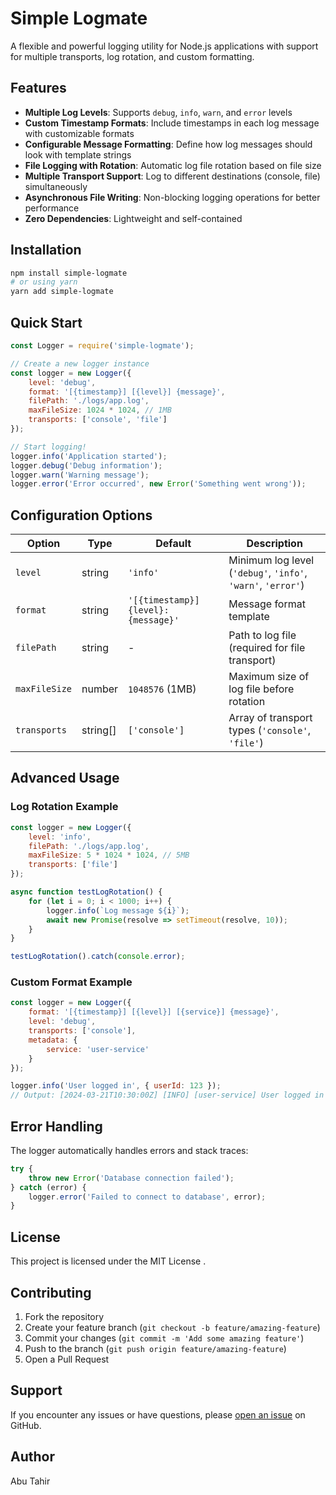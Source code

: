 # Simple Logmate 

A flexible and powerful logging utility for Node.js applications with support for multiple transports, log rotation, and custom formatting.

## Features

- **Multiple Log Levels**: Supports `debug`, `info`, `warn`, and `error` levels
- **Custom Timestamp Formats**: Include timestamps in each log message with customizable formats
- **Configurable Message Formatting**: Define how log messages should look with template strings
- **File Logging with Rotation**: Automatic log file rotation based on file size
- **Multiple Transport Support**: Log to different destinations (console, file) simultaneously
- **Asynchronous File Writing**: Non-blocking logging operations for better performance
- **Zero Dependencies**: Lightweight and self-contained

## Installation
```bash
npm install simple-logmate
# or using yarn
yarn add simple-logmate
```

## Quick Start

```javascript
const Logger = require('simple-logmate');

// Create a new logger instance
const logger = new Logger({
    level: 'debug',
    format: '[{timestamp}] [{level}] {message}',
    filePath: './logs/app.log',
    maxFileSize: 1024 * 1024, // 1MB
    transports: ['console', 'file']
});

// Start logging!
logger.info('Application started');
logger.debug('Debug information');
logger.warn('Warning message');
logger.error('Error occurred', new Error('Something went wrong'));
```

## Configuration Options

| Option | Type | Default | Description |
|--------|------|---------|-------------|
| `level` | string | `'info'` | Minimum log level (`'debug'`, `'info'`, `'warn'`, `'error'`) |
| `format` | string | `'[{timestamp}] {level}: {message}'` | Message format template |
| `filePath` | string | - | Path to log file (required for file transport) |
| `maxFileSize` | number | `1048576` (1MB) | Maximum size of log file before rotation |
| `transports` | string[] | `['console']` | Array of transport types (`'console'`, `'file'`) |

## Advanced Usage

### Log Rotation Example

```javascript
const logger = new Logger({
    level: 'info',
    filePath: './logs/app.log',
    maxFileSize: 5 * 1024 * 1024, // 5MB
    transports: ['file']
});

async function testLogRotation() {
    for (let i = 0; i < 1000; i++) {
        logger.info(`Log message ${i}`);
        await new Promise(resolve => setTimeout(resolve, 10));
    }
}

testLogRotation().catch(console.error);
```

### Custom Format Example

```javascript
const logger = new Logger({
    format: '[{timestamp}] [{level}] [{service}] {message}',
    level: 'debug',
    transports: ['console'],
    metadata: {
        service: 'user-service'
    }
});

logger.info('User logged in', { userId: 123 });
// Output: [2024-03-21T10:30:00Z] [INFO] [user-service] User logged in {"userId":123}
```

## Error Handling

The logger automatically handles errors and stack traces:

```javascript
try {
    throw new Error('Database connection failed');
} catch (error) {
    logger.error('Failed to connect to database', error);
}
```

## License

This project is licensed under the MIT License .

## Contributing

1. Fork the repository
2. Create your feature branch (`git checkout -b feature/amazing-feature`)
3. Commit your changes (`git commit -m 'Add some amazing feature'`)
4. Push to the branch (`git push origin feature/amazing-feature`)
5. Open a Pull Request

## Support

If you encounter any issues or have questions, please [open an issue](https://github.com/abu-tahir-0/simple-logmate/issues) on GitHub.

## Author

Abu Tahir
